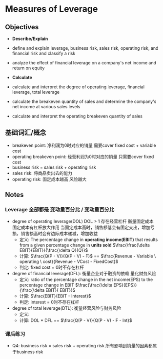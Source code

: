 # Measures of Leverage

## Objectives
* **Describe/Explain**
* define and explain leverage, business risk, sales risk, operating risk, and financial risk and classify a risk
* analyze the effect of financial leverage on a company's net income and return on equity

* **Calculate**
* calculate and interpret the degree of operating leverage, financial leverage, total leverage
* calculate the breakeven quantity of sales and determine the company's net income at various sales levels
* calculate and interpret the operating breakeven quantity of sales 

## 基础词汇/概念
* breakeven point: 净利润为0时对应的销量 需要cover fixed cost + variable cost
* operating breakeven point: 经营利润为0时对应的销量 只需要cover fixed cost
* business risk = sales risk + operating risk 
* sales risk: 将商品卖出去的能力 
* operating risk: 固定成本越高 风险越大


## Notes
### Leverage 全部都是 变动量百分比 / 变动量百分比
* degree of operating leverage(DOL) DOL > 1 存在经营杠杆 衡量固定成本 固定成本有杠杆放大作用 当固定成本高时，销售额低会有固定支出，增加亏损，销售额高时会有边际成本递减，增加收益
  * 定义: The percentage change in **operating income(EBIT)** that results from a given percentage change in **units sold**  $\frac{\frac{\delta EBIT}{EBIT}}{\frac{\delta Q}{Q}}$
  * 计算: $\frac{Q(P - V)}{Q(P - V) - F}$ == $\frac{Revenue - Variable \ operating \ cost}{Revenue - VCost - FixedCost}$  
  * 判定: fixed cost = 0时不存在杠杆
* degree of financial leverage(DFL): 衡量企业对于融资的依赖 量化财务风险
  * 定义: ratio of the percentage change in the net income(EPS) to the percentage change in EBIT  $\frac{\frac{\delta EPS}{EPS}}{\frac{\delta EBIT}{ EBIT}}$
  * 计算:    $\frac{EBIT}{EBIT - Interest}$
  * 判定: interest = 0时不存在杠杆
* degree of total leverage(DTL): 衡量经营风险与财务风险  
  * 定义: 
  * 计算: DOL * DFL == $\frac{Q(P - V)}{Q(P - V) - F - Int}$

### 课后练习
* Q4: business risk = sales risk + operating risk 所有影响到销量的因素都属于business risk
